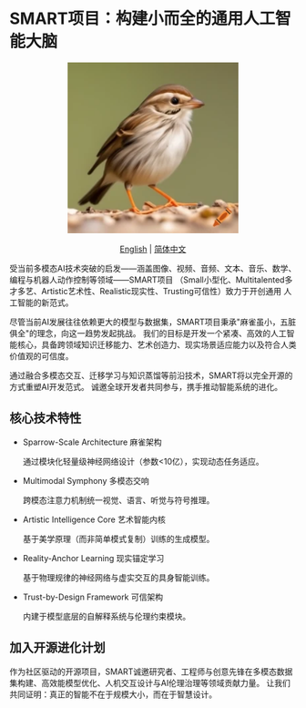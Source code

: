 # SMART项目：构建小而全的通用人工智能大脑

<div align="center">

<img src="../images/sparrow.png" width="300">

[English](README.md) | [简体中文](README_CN.md)

</div>

受当前多模态AI技术突破的启发——涵盖图像、视频、音频、文本、音乐、数学、编程与机器人动作控制等领域——SMART项目
（Small小型化、Multitalented多才多艺、Artistic艺术性、Realistic现实性、Trusting可信性）致力于开创通用
人工智能的新范式。

尽管当前AI发展往往依赖更大的模型与数据集，SMART项目秉承"麻雀虽小，五脏俱全"的理念，向这一趋势发起挑战。
我们的目标是开发一个紧凑、高效的人工智能核心，具备跨领域知识迁移能力、艺术创造力、现实场景适应能力以及符合人类价值观的可信度。

通过融合多模态交互、迁移学习与知识蒸馏等前沿技术，SMART将以完全开源的方式重塑AI开发范式。
诚邀全球开发者共同参与，携手推动智能系统的进化。

## 核心技术特性

- Sparrow-Scale Architecture 麻雀架构

  通过模块化轻量级神经网络设计（参数<10亿），实现动态任务适应。

- Multimodal Symphony 多模态交响

  跨模态注意力机制统一视觉、语言、听觉与符号推理。

- Artistic Intelligence Core 艺术智能内核

  基于美学原理（而非简单模式复制）训练的生成模型。

- Reality-Anchor Learning 现实锚定学习

  基于物理规律的神经网络与虚实交互的具身智能训练。

- Trust-by-Design Framework 可信架构

  内建于模型底层的自解释系统与伦理约束模块。

## 加入开源进化计划

作为社区驱动的开源项目，SMART诚邀研究者、工程师与创意先锋在多模态数据集构建、高效能模型优化、人机交互设计与AI伦理治理等领域贡献力量。
让我们共同证明：真正的智能不在于规模大小，而在于智慧设计。